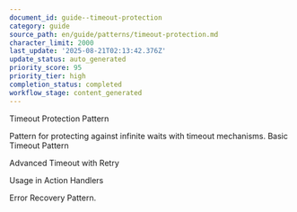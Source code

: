 ```yaml
---
document_id: guide--timeout-protection
category: guide
source_path: en/guide/patterns/timeout-protection.md
character_limit: 2000
last_update: '2025-08-21T02:13:42.376Z'
update_status: auto_generated
priority_score: 95
priority_tier: high
completion_status: completed
workflow_stage: content_generated
---
```

Timeout Protection Pattern

Pattern for protecting against infinite waits with timeout mechanisms. Basic Timeout Pattern

Advanced Timeout with Retry

Usage in Action Handlers

Error Recovery Pattern.
